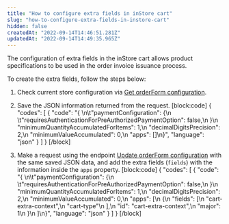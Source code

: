 ```yaml
---
title: "How to configure extra fields in inStore cart"
slug: "how-to-configure-extra-fields-in-instore-cart"
hidden: false
createdAt: "2022-09-14T14:46:51.281Z"
updatedAt: "2022-09-14T14:49:35.965Z"
---
```

The configuration of extra fields in the inStore cart allows product specifications to be used in the order invoice issuance process.

To create the extra fields, follow the steps below:

1. Check current store configuration via [Get orderForm configuration](https://developers.vtex.com/vtex-rest-api/reference/getorderformconfiguration). 
2. Save the JSON information returned from the request.
[block:code]
{
  "codes": [
    {
      "code": "{ \n\t\"paymentConfiguration\": {\n    \t\"requiresAuthenticationForPreAuthorizedPaymentOption\": false,\n  }\n  \"minimumQuantityAccumulatedForItems\": 1,\n  \"decimalDigitsPrecision\": 2,\n  \"minimumValueAccumulated\": 0,\n  \"apps\": []\n}",
      "language": "json"
    }
  ]
}
[/block]

3. Make a request using the endpoint [Update orderForm configuration](https://developers.vtex.com/vtex-rest-api/reference/updateorderformconfiguration) with the same saved JSON data, and add the extra fields (`fields`) with the information inside the `apps` property.
[block:code]
{
  "codes": [
    {
      "code": "{ \n\t\"paymentConfiguration\": {\n    \t\"requiresAuthenticationForPreAuthorizedPaymentOption\": false,\n  }\n  \"minimumQuantityAccumulatedForItems\": 1,\n  \"decimalDigitsPrecision\": 2,\n  \"minimumValueAccumulated\": 0,\n  \"apps\": [\n    {\n      \"fields\": [\n        \"cart-extra-context\",\n        \"cart-type\"\n      ],\n      \"id\": \"cart-extra-context\",\n      \"major\": 1\n    }\n  ]\n}",
      "language": "json"
    }
  ]
}
[/block]